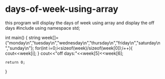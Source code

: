 # days-of-week-using-array
this  program will display the days of week using array and display the off days
#include <iostream>
using namespace std;

int main() {
    string week[]={"monday\n","tuesday\n","wednesday\n","thursday\n","friday\n","saturday\n","sunday\n"};
    for(int i=0;i<sizeof(week)/sizeof(week[0]);i++){
        cout<<week[i];
    }
    cout<<"off days:"<<week[5]<<week[6];
     

    return 0;
}
